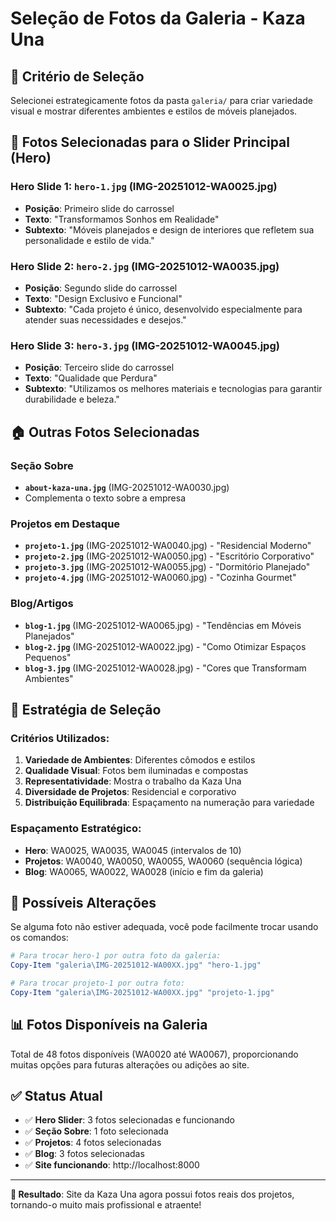 # Seleção de Fotos da Galeria - Kaza Una

## 🎯 Critério de Seleção

Selecionei estrategicamente fotos da pasta `galeria/` para criar variedade visual e mostrar diferentes ambientes e estilos de móveis planejados.

## 📸 Fotos Selecionadas para o Slider Principal (Hero)

### Hero Slide 1: `hero-1.jpg` (IMG-20251012-WA0025.jpg)
- **Posição**: Primeiro slide do carrossel
- **Texto**: "Transformamos Sonhos em Realidade"
- **Subtexto**: "Móveis planejados e design de interiores que refletem sua personalidade e estilo de vida."

### Hero Slide 2: `hero-2.jpg` (IMG-20251012-WA0035.jpg)  
- **Posição**: Segundo slide do carrossel
- **Texto**: "Design Exclusivo e Funcional"
- **Subtexto**: "Cada projeto é único, desenvolvido especialmente para atender suas necessidades e desejos."

### Hero Slide 3: `hero-3.jpg` (IMG-20251012-WA0045.jpg)
- **Posição**: Terceiro slide do carrossel
- **Texto**: "Qualidade que Perdura"
- **Subtexto**: "Utilizamos os melhores materiais e tecnologias para garantir durabilidade e beleza."

## 🏠 Outras Fotos Selecionadas

### Seção Sobre
- **`about-kaza-una.jpg`** (IMG-20251012-WA0030.jpg)
- Complementa o texto sobre a empresa

### Projetos em Destaque
- **`projeto-1.jpg`** (IMG-20251012-WA0040.jpg) - "Residencial Moderno"
- **`projeto-2.jpg`** (IMG-20251012-WA0050.jpg) - "Escritório Corporativo"  
- **`projeto-3.jpg`** (IMG-20251012-WA0055.jpg) - "Dormitório Planejado"
- **`projeto-4.jpg`** (IMG-20251012-WA0060.jpg) - "Cozinha Gourmet"

### Blog/Artigos
- **`blog-1.jpg`** (IMG-20251012-WA0065.jpg) - "Tendências em Móveis Planejados"
- **`blog-2.jpg`** (IMG-20251012-WA0022.jpg) - "Como Otimizar Espaços Pequenos"
- **`blog-3.jpg`** (IMG-20251012-WA0028.jpg) - "Cores que Transformam Ambientes"

## 🎨 Estratégia de Seleção

### Critérios Utilizados:
1. **Variedade de Ambientes**: Diferentes cômodos e estilos
2. **Qualidade Visual**: Fotos bem iluminadas e compostas
3. **Representatividade**: Mostra o trabalho da Kaza Una
4. **Diversidade de Projetos**: Residencial e corporativo
5. **Distribuição Equilibrada**: Espaçamento na numeração para variedade

### Espaçamento Estratégico:
- **Hero**: WA0025, WA0035, WA0045 (intervalos de 10)
- **Projetos**: WA0040, WA0050, WA0055, WA0060 (sequência lógica)
- **Blog**: WA0065, WA0022, WA0028 (início e fim da galeria)

## 🔄 Possíveis Alterações

Se alguma foto não estiver adequada, você pode facilmente trocar usando os comandos:

```powershell
# Para trocar hero-1 por outra foto da galeria:
Copy-Item "galeria\IMG-20251012-WA00XX.jpg" "hero-1.jpg"

# Para trocar projeto-1 por outra foto:
Copy-Item "galeria\IMG-20251012-WA00XX.jpg" "projeto-1.jpg"
```

## 📊 Fotos Disponíveis na Galeria

Total de 48 fotos disponíveis (WA0020 até WA0067), proporcionando muitas opções para futuras alterações ou adições ao site.

## ✅ Status Atual

- ✅ **Hero Slider**: 3 fotos selecionadas e funcionando
- ✅ **Seção Sobre**: 1 foto selecionada
- ✅ **Projetos**: 4 fotos selecionadas
- ✅ **Blog**: 3 fotos selecionadas
- ✅ **Site funcionando**: http://localhost:8000

---

**🎯 Resultado**: Site da Kaza Una agora possui fotos reais dos projetos, tornando-o muito mais profissional e atraente!